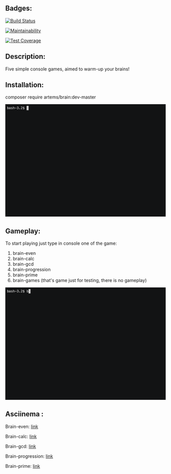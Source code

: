 ## Badges:
[![Build Status](https://travis-ci.com/solar05/project-lvl1-s482.svg?branch=master)](https://travis-ci.com/solar05/project-lvl1-s482)

[![Maintainability](https://api.codeclimate.com/v1/badges/8848cd6552386d8b312e/maintainability)](https://codeclimate.com/github/solar05/project-lvl1-s482/maintainability)

[![Test Coverage](https://api.codeclimate.com/v1/badges/8848cd6552386d8b312e/test_coverage)](https://codeclimate.com/github/solar05/project-lvl1-s482/test_coverage)

## Description:
Five simple console games, aimed to warm-up your brains!

## Installation:
composer require artems/brain:dev-master

![](gifs/installation.gif)

## Gameplay: 
To start playing just type in console one of the game:
1. brain-even
2. brain-calc
3. brain-gcd
4. brain-progression
5. brain-prime
6. brain-games (that's game just for testing, there is no gameplay)

![](gifs/gameplay.gif)

## Asciinema :

Brain-even: [link](https://asciinema.org/a/Nn6UCMzzaYB3Z97P61q6ryt6m)

Brain-calc: [link](https://asciinema.org/a/4YklKWjYxebj8lS3gB4nmpksl)

Brain-gcd: [link](https://asciinema.org/a/ZtRvw0wQMezwdwQpM40PLnnUl)

Brain-progression: [link](https://asciinema.org/a/BaScM0BReyrUTo0DtUuU973Ju)

Brain-prime: [link](https://asciinema.org/a/QCLCxQG6LWWCyxnJW7Gfn8LVx)